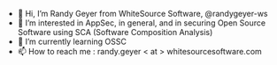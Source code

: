 - 👋 Hi, I’m Randy Geyer from WhiteSource Software, @randygeyer-ws
- 👀 I’m interested in AppSec, in general, and in securing Open Source Software using SCA (Software Composition Analysis)
- 🌱 I’m currently learning OSSC
- 📫 How to reach me : randy.geyer < at > whitesourcesoftware.com

<!---
randygeyer-ws/randygeyer-ws is a ✨ special ✨ repository because its `README.md` (this file) appears on your GitHub profile.
You can click the Preview link to take a look at your changes.
--->
